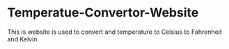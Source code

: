 # Temperatue-Convertor-Website
This is website is used to convert and temperature to Celsius to Fahrenheit and Kelvin 
